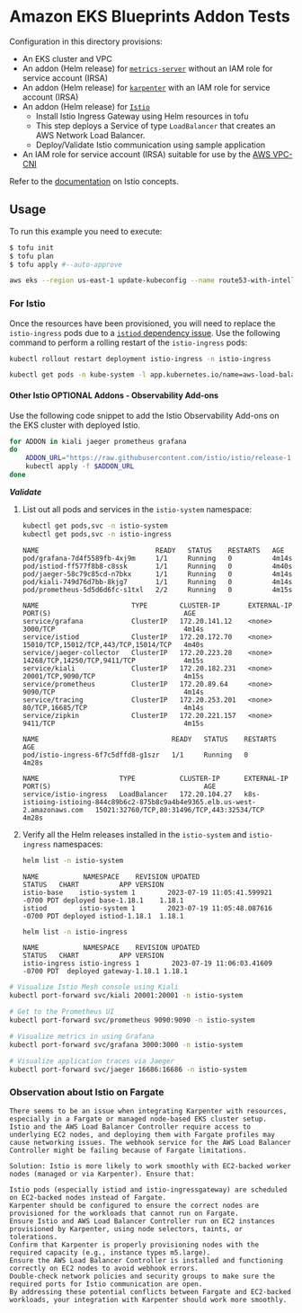 # Amazon EKS Blueprints Addon Tests

Configuration in this directory provisions:
- An EKS cluster and VPC 
- An addon (Helm release) for [`metrics-server`](https://github.com/kubernetes-sigs/metrics-server) without an IAM role for service account (IRSA)
- An addon (Helm release) for [`karpenter`](https://github.com/aws/karpenter) with an IAM role for service account (IRSA)
- An addon (Helm release) for [`Istio`](https://github.com/aws/karpenter) 
  * Install Istio Ingress Gateway using Helm resources in tofu
  * This step deploys a Service of type `LoadBalancer` that creates an AWS Network Load Balancer.
  * Deploy/Validate Istio communication using sample application
- An IAM role for service account (IRSA) suitable for use by the [AWS VPC-CNI](https://github.com/aws/amazon-vpc-cni-k8s)

Refer to the [documentation](https://istio.io/latest/docs/concepts/) on Istio
concepts.

## Usage

To run this example you need to execute:

```bash
$ tofu init
$ tofu plan
$ tofu apply #--auto-approve
```

```sh
aws eks --region us-east-1 update-kubeconfig --name route53-with-intelli-w-irsa
```

###  For Istio
Once the resources have been provisioned, you will need to replace the `istio-ingress` pods due to a [`istiod` dependency issue](https://github.com/istio/istio/issues/35789). Use the following command to perform a rolling restart of the `istio-ingress` pods:

```sh
kubectl rollout restart deployment istio-ingress -n istio-ingress

kubectl get pods -n kube-system -l app.kubernetes.io/name=aws-load-balancer-controller
```

#### Other Istio OPTIONAL Addons - Observability Add-ons

Use the following code snippet to add the Istio Observability Add-ons on the EKS
cluster with deployed Istio.

```sh
for ADDON in kiali jaeger prometheus grafana
do
    ADDON_URL="https://raw.githubusercontent.com/istio/istio/release-1.20/samples/addons/$ADDON.yaml"
    kubectl apply -f $ADDON_URL
done
```

***Validate***

1. List out all pods and services in the `istio-system` namespace:

    ```sh
    kubectl get pods,svc -n istio-system
    kubectl get pods,svc -n istio-ingress
    ```

    ```text
    NAME                             READY   STATUS    RESTARTS   AGE
    pod/grafana-7d4f5589fb-4xj9m     1/1     Running   0          4m14s
    pod/istiod-ff577f8b8-c8ssk       1/1     Running   0          4m40s
    pod/jaeger-58c79c85cd-n7bkx      1/1     Running   0          4m14s
    pod/kiali-749d76d7bb-8kjg7       1/1     Running   0          4m14s
    pod/prometheus-5d5d6d6fc-s1txl   2/2     Running   0          4m15s

    NAME                       TYPE        CLUSTER-IP       EXTERNAL-IP   PORT(S)                                 AGE
    service/grafana            ClusterIP   172.20.141.12    <none>        3000/TCP                                4m14s
    service/istiod             ClusterIP   172.20.172.70    <none>        15010/TCP,15012/TCP,443/TCP,15014/TCP   4m40s
    service/jaeger-collector   ClusterIP   172.20.223.28    <none>        14268/TCP,14250/TCP,9411/TCP            4m15s
    service/kiali              ClusterIP   172.20.182.231   <none>        20001/TCP,9090/TCP                      4m15s
    service/prometheus         ClusterIP   172.20.89.64     <none>        9090/TCP                                4m14s
    service/tracing            ClusterIP   172.20.253.201   <none>        80/TCP,16685/TCP                        4m14s
    service/zipkin             ClusterIP   172.20.221.157   <none>        9411/TCP                                4m15s

    NAME                                 READY   STATUS    RESTARTS   AGE
    pod/istio-ingress-6f7c5dffd8-g1szr   1/1     Running   0          4m28s

    NAME                    TYPE           CLUSTER-IP      EXTERNAL-IP                                                                     PORT(S)                                      AGE
    service/istio-ingress   LoadBalancer   172.20.104.27   k8s-istioing-istioing-844c89b6c2-875b8c9a4b4e9365.elb.us-west-2.amazonaws.com   15021:32760/TCP,80:31496/TCP,443:32534/TCP   4m28s
    ```

2. Verify all the Helm releases installed in the `istio-system` and `istio-ingress` namespaces:

    ```sh
    helm list -n istio-system
    ```

    ```text
    NAME           NAMESPACE    REVISION UPDATED                              STATUS   CHART          APP VERSION
    istio-base    istio-system 1        2023-07-19 11:05:41.599921 -0700 PDT deployed base-1.18.1    1.18.1
    istiod        istio-system 1        2023-07-19 11:05:48.087616 -0700 PDT deployed istiod-1.18.1  1.18.1
    ```

    ```sh
    helm list -n istio-ingress
    ```

    ```text
    NAME           NAMESPACE    REVISION UPDATED                              STATUS   CHART          APP VERSION
    istio-ingress istio-ingress 1        2023-07-19 11:06:03.41609 -0700 PDT  deployed gateway-1.18.1 1.18.1
    ```

```sh
# Visualize Istio Mesh console using Kiali
kubectl port-forward svc/kiali 20001:20001 -n istio-system

# Get to the Prometheus UI
kubectl port-forward svc/prometheus 9090:9090 -n istio-system

# Visualize metrics in using Grafana
kubectl port-forward svc/grafana 3000:3000 -n istio-system

# Visualize application traces via Jaeger
kubectl port-forward svc/jaeger 16686:16686 -n istio-system
```


### Observation about Istio on Fargate

```text
There seems to be an issue when integrating Karpenter with resources, especially in a Fargate or managed node-based EKS cluster setup. 
Istio and the AWS Load Balancer Controller require access to underlying EC2 nodes, and deploying them with Fargate profiles may cause networking issues. The webhook service for the AWS Load Balancer Controller might be failing because of Fargate limitations.

Solution: Istio is more likely to work smoothly with EC2-backed worker nodes (managed or via Karpenter). Ensure that:

Istio pods (especially istiod and istio-ingressgateway) are scheduled on EC2-backed nodes instead of Fargate.
Karpenter should be configured to ensure the correct nodes are provisioned for the workloads that cannot run on Fargate.
Ensure Istio and AWS Load Balancer Controller run on EC2 instances provisioned by Karpenter, using node selectors, taints, or tolerations.
Confirm that Karpenter is properly provisioning nodes with the required capacity (e.g., instance types m5.large).
Ensure the AWS Load Balancer Controller is installed and functioning correctly on EC2 nodes to avoid webhook errors.
Double-check network policies and security groups to make sure the required ports for Istio communication are open.
By addressing these potential conflicts between Fargate and EC2-backed workloads, your integration with Karpenter should work more smoothly.
```